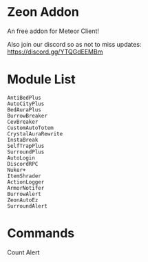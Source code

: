 # Zeon Addon
An free addon for Meteor Client!

Also join our discord so as not to miss updates: https://discord.gg/YTQGdEEMBm

# Module List
    AntiBedPlus
    AutoCityPlus
    BedAuraPlus 
    BurrowBreaker
    CevBreaker
    CustomAutoTotem
    CrystalAuraRewrite
    InstaBreak
    SelfTrapPlus
    SurroundPlus
    AutoLogin
    DiscordRPC
    Nuker+
    ItemShrader
    ActionLogger
    ArmorNotifer
    BurrowAlert
    ZeonAutoEz
    SurroundAlert
    
# Commands
   Count
   Alert
